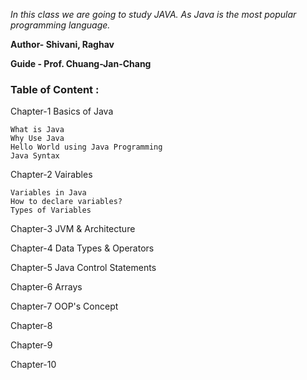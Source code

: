 *In this class we are going to study JAVA. As Java is the most popular programming language.*

**Author- Shivani, Raghav**

**Guide - Prof. Chuang-Jan-Chang**

### Table of Content :

Chapter-1 Basics of Java


    What is Java
    Why Use Java
    Hello World using Java Programming
    Java Syntax


Chapter-2 Vairables


    Variables in Java
    How to declare variables?
    Types of Variables


Chapter-3 JVM & Architecture

Chapter-4 Data Types & Operators

Chapter-5 Java Control Statements

Chapter-6 Arrays

Chapter-7 OOP's Concept

Chapter-8

Chapter-9

Chapter-10

